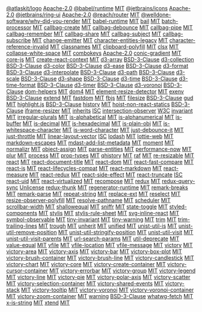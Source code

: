 <snippet id="js-libraries">

<tr>
<td>
  <a href="https://www.npmjs.com/package/@atlaskit/logo">@atlaskit/logo</a>
</td>
<td>
  <a href="https://opensource.org/licenses/Apache-2.0">Apache-2.0</a>
</td>
</tr>
<tr>
<td>
  <a href="https://www.npmjs.com/package/@babel/runtime">@babel/runtime</a>
</td>
<td>
  <a href="https://opensource.org/licenses/MIT">MIT</a>
</td>
</tr>
<tr>
<td>
  <a href="https://www.npmjs.com/package/@jetbrains/icons">@jetbrains/icons</a>
</td>
<td>
  <a href="https://opensource.org/licenses/Apache-2.0">Apache-2.0</a>
</td>
</tr>
<tr>
<td>
  <a href="https://www.npmjs.com/package/@jetbrains/ring-ui">@jetbrains/ring-ui</a>
</td>
<td>
  <a href="https://opensource.org/licenses/Apache-2.0">Apache-2.0</a>
</td>
</tr>
<tr>
<td>
  <a href="https://www.npmjs.com/package/@reach/router">@reach/router</a>
</td>
<td>
  <a href="https://opensource.org/licenses/MIT">MIT</a>
</td>
</tr>
<tr>
<td>
  <a href="https://www.npmjs.com/package/@welldone-software/why-did-you-render">@welldone-software/why-did-you-render</a>
</td>
<td>
  <a href="https://opensource.org/licenses/MIT">MIT</a>
</td>
</tr>
<tr>
<td>
  <a href="https://www.npmjs.com/package/babel-runtime">babel-runtime</a>
</td>
<td>
  <a href="https://opensource.org/licenses/MIT">MIT</a>
</td>
</tr>
<tr>
<td>
  <a href="https://www.npmjs.com/package/bail">bail</a>
</td>
<td>
  <a href="https://opensource.org/licenses/MIT">MIT</a>
</td>
</tr>
<tr>
<td>
  <a href="https://www.npmjs.com/package/batch-processor">batch-processor</a>
</td>
<td>
  <a href="https://opensource.org/licenses/MIT">MIT</a>
</td>
</tr>
<tr>
<td>
  <a href="https://www.npmjs.com/package/callbag-create">callbag-create</a>
</td>
<td>
  <a href="https://opensource.org/licenses/MIT">MIT</a>
</td>
</tr>
<tr>
<td>
  <a href="https://www.npmjs.com/package/callbag-debounce">callbag-debounce</a>
</td>
<td>
  <a href="https://opensource.org/licenses/MIT">MIT</a>
</td>
</tr>
<tr>
<td>
  <a href="https://www.npmjs.com/package/callbag-pipe">callbag-pipe</a>
</td>
<td>
  <a href="https://opensource.org/licenses/MIT">MIT</a>
</td>
</tr>
<tr>
<td>
  <a href="https://www.npmjs.com/package/callbag-remember">callbag-remember</a>
</td>
<td>
  <a href="https://opensource.org/licenses/MIT">MIT</a>
</td>
</tr>
<tr>
<td>
  <a href="https://www.npmjs.com/package/callbag-share">callbag-share</a>
</td>
<td>
  <a href="https://opensource.org/licenses/MIT">MIT</a>
</td>
</tr>
<tr>
<td>
  <a href="https://www.npmjs.com/package/callbag-subject">callbag-subject</a>
</td>
<td>
  <a href="https://opensource.org/licenses/MIT">MIT</a>
</td>
</tr>
<tr>
<td>
  <a href="https://www.npmjs.com/package/callbag-subscribe">callbag-subscribe</a>
</td>
<td>
  <a href="https://opensource.org/licenses/MIT">MIT</a>
</td>
</tr>
<tr>
<td>
  <a href="https://www.npmjs.com/package/change-emitter">change-emitter</a>
</td>
<td>
  <a href="https://opensource.org/licenses/MIT">MIT</a>
</td>
</tr>
<tr>
<td>
  <a href="https://www.npmjs.com/package/character-entities-legacy">character-entities-legacy</a>
</td>
<td>
  <a href="https://opensource.org/licenses/MIT">MIT</a>
</td>
</tr>
<tr>
<td>
  <a href="https://www.npmjs.com/package/character-reference-invalid">character-reference-invalid</a>
</td>
<td>
  <a href="https://opensource.org/licenses/MIT">MIT</a>
</td>
</tr>
<tr>
<td>
  <a href="https://www.npmjs.com/package/classnames">classnames</a>
</td>
<td>
  <a href="https://opensource.org/licenses/MIT">MIT</a>
</td>
</tr>
<tr>
<td>
  <a href="https://www.npmjs.com/package/clipboard-polyfill">clipboard-polyfill</a>
</td>
<td>
  <a href="https://opensource.org/licenses/MIT">MIT</a>
</td>
</tr>
<tr>
<td>
  <a href="https://www.npmjs.com/package/clsx">clsx</a>
</td>
<td>
  <a href="https://opensource.org/licenses/MIT">MIT</a>
</td>
</tr>
<tr>
<td>
  <a href="https://www.npmjs.com/package/collapse-white-space">collapse-white-space</a>
</td>
<td>
  <a href="https://opensource.org/licenses/MIT">MIT</a>
</td>
</tr>
<tr>
<td>
  <a href="https://www.npmjs.com/package/combokeys">combokeys</a>
</td>
<td>
  <a href="https://opensource.org/licenses/Apache-2.0">Apache-2.0</a>
</td>
</tr>
<tr>
<td>
  <a href="https://www.npmjs.com/package/conic-gradient">conic-gradient</a>
</td>
<td>
  <a href="https://opensource.org/licenses/MIT">MIT</a>
</td>
</tr>
<tr>
<td>
  <a href="https://www.npmjs.com/package/core-js">core-js</a>
</td>
<td>
  <a href="https://opensource.org/licenses/MIT">MIT</a>
</td>
</tr>
<tr>
<td>
  <a href="https://www.npmjs.com/package/create-react-context">create-react-context</a>
</td>
<td>
  <a href="https://opensource.org/licenses/MIT">MIT</a>
</td>
</tr>
<tr>
<td>
  <a href="https://www.npmjs.com/package/d3-array">d3-array</a>
</td>
<td>
  <a href="https://opensource.org/licenses/BSD-3-Clause">BSD-3-Clause</a>
</td>
</tr>
<tr>
<td>
  <a href="https://www.npmjs.com/package/d3-collection">d3-collection</a>
</td>
<td>
  <a href="https://opensource.org/licenses/BSD-3-Clause">BSD-3-Clause</a>
</td>
</tr>
<tr>
<td>
  <a href="https://www.npmjs.com/package/d3-color">d3-color</a>
</td>
<td>
  <a href="https://opensource.org/licenses/BSD-3-Clause">BSD-3-Clause</a>
</td>
</tr>
<tr>
<td>
  <a href="https://www.npmjs.com/package/d3-ease">d3-ease</a>
</td>
<td>
  <a href="https://opensource.org/licenses/BSD-3-Clause">BSD-3-Clause</a>
</td>
</tr>
<tr>
<td>
  <a href="https://www.npmjs.com/package/d3-format">d3-format</a>
</td>
<td>
  <a href="https://opensource.org/licenses/BSD-3-Clause">BSD-3-Clause</a>
</td>
</tr>
<tr>
<td>
  <a href="https://www.npmjs.com/package/d3-interpolate">d3-interpolate</a>
</td>
<td>
  <a href="https://opensource.org/licenses/BSD-3-Clause">BSD-3-Clause</a>
</td>
</tr>
<tr>
<td>
  <a href="https://www.npmjs.com/package/d3-path">d3-path</a>
</td>
<td>
  <a href="https://opensource.org/licenses/BSD-3-Clause">BSD-3-Clause</a>
</td>
</tr>
<tr>
<td>
  <a href="https://www.npmjs.com/package/d3-scale">d3-scale</a>
</td>
<td>
  <a href="https://opensource.org/licenses/BSD-3-Clause">BSD-3-Clause</a>
</td>
</tr>
<tr>
<td>
  <a href="https://www.npmjs.com/package/d3-shape">d3-shape</a>
</td>
<td>
  <a href="https://opensource.org/licenses/BSD-3-Clause">BSD-3-Clause</a>
</td>
</tr>
<tr>
<td>
  <a href="https://www.npmjs.com/package/d3-time">d3-time</a>
</td>
<td>
  <a href="https://opensource.org/licenses/BSD-3-Clause">BSD-3-Clause</a>
</td>
</tr>
<tr>
<td>
  <a href="https://www.npmjs.com/package/d3-time-format">d3-time-format</a>
</td>
<td>
  <a href="https://opensource.org/licenses/BSD-3-Clause">BSD-3-Clause</a>
</td>
</tr>
<tr>
<td>
  <a href="https://www.npmjs.com/package/d3-timer">d3-timer</a>
</td>
<td>
  <a href="https://opensource.org/licenses/BSD-3-Clause">BSD-3-Clause</a>
</td>
</tr>
<tr>
<td>
  <a href="https://www.npmjs.com/package/d3-voronoi">d3-voronoi</a>
</td>
<td>
  <a href="https://opensource.org/licenses/BSD-3-Clause">BSD-3-Clause</a>
</td>
</tr>
<tr>
<td>
  <a href="https://www.npmjs.com/package/dom-helpers">dom-helpers</a>
</td>
<td>
  <a href="https://opensource.org/licenses/MIT">MIT</a>
</td>
</tr>
<tr>
<td>
  <a href="https://www.npmjs.com/package/dom4">dom4</a>
</td>
<td>
  <a href="https://opensource.org/licenses/MIT">MIT</a>
</td>
</tr>
<tr>
<td>
  <a href="https://www.npmjs.com/package/element-resize-detector">element-resize-detector</a>
</td>
<td>
  <a href="https://opensource.org/licenses/MIT">MIT</a>
</td>
</tr>
<tr>
<td>
  <a href="https://www.npmjs.com/package/exenv">exenv</a>
</td>
<td>
  <a href="https://opensource.org/licenses/BSD-3-Clause">BSD-3-Clause</a>
</td>
</tr>
<tr>
<td>
  <a href="https://www.npmjs.com/package/extend">extend</a>
</td>
<td>
  <a href="https://opensource.org/licenses/MIT">MIT</a>
</td>
</tr>
<tr>
<td>
  <a href="https://www.npmjs.com/package/fastdom">fastdom</a>
</td>
<td>
  <a href="https://opensource.org/licenses/MIT">MIT</a>
</td>
</tr>
<tr>
<td>
  <a href="https://www.npmjs.com/package/fbjs">fbjs</a>
</td>
<td>
  <a href="https://opensource.org/licenses/MIT">MIT</a>
</td>
</tr>
<tr>
<td>
  <a href="https://www.npmjs.com/package/filesize">filesize</a>
</td>
<td>
  <a href="https://opensource.org/licenses/BSD-3-Clause">BSD-3-Clause</a>
</td>
</tr>
<tr>
<td>
  <a href="https://www.npmjs.com/package/gud">gud</a>
</td>
<td>
  <a href="https://opensource.org/licenses/MIT">MIT</a>
</td>
</tr>
<tr>
<td>
  <a href="https://www.npmjs.com/package/highlight.js">highlight.js</a>
</td>
<td>
  <a href="https://opensource.org/licenses/BSD-3-Clause">BSD-3-Clause</a>
</td>
</tr>
<tr>
<td>
  <a href="https://www.npmjs.com/package/history">history</a>
</td>
<td>
  <a href="https://opensource.org/licenses/MIT">MIT</a>
</td>
</tr>
<tr>
<td>
  <a href="https://www.npmjs.com/package/hoist-non-react-statics">hoist-non-react-statics</a>
</td>
<td>
  <a href="https://opensource.org/licenses/BSD-3-Clause">BSD-3-Clause</a>
</td>
</tr>
<tr>
<td>
  <a href="https://www.npmjs.com/package/iframe-resizer">iframe-resizer</a>
</td>
<td>
  <a href="https://opensource.org/licenses/MIT">MIT</a>
</td>
</tr>
<tr>
<td>
  <a href="https://www.npmjs.com/package/inherits">inherits</a>
</td>
<td>
  <a href="https://opensource.org/licenses/ISC">ISC</a>
</td>
</tr>
<tr>
<td>
  <a href="https://www.npmjs.com/package/intersection-observer">intersection-observer</a>
</td>
<td>
  <a href="https://opensource.org/licenses/W3C">W3C</a>
</td>
</tr>
<tr>
<td>
  <a href="https://www.npmjs.com/package/invariant">invariant</a>
</td>
<td>
  <a href="https://opensource.org/licenses/MIT">MIT</a>
</td>
</tr>
<tr>
<td>
  <a href="https://www.npmjs.com/package/irregular-plurals">irregular-plurals</a>
</td>
<td>
  <a href="https://opensource.org/licenses/MIT">MIT</a>
</td>
</tr>
<tr>
<td>
  <a href="https://www.npmjs.com/package/is-alphabetical">is-alphabetical</a>
</td>
<td>
  <a href="https://opensource.org/licenses/MIT">MIT</a>
</td>
</tr>
<tr>
<td>
  <a href="https://www.npmjs.com/package/is-alphanumerical">is-alphanumerical</a>
</td>
<td>
  <a href="https://opensource.org/licenses/MIT">MIT</a>
</td>
</tr>
<tr>
<td>
  <a href="https://www.npmjs.com/package/is-buffer">is-buffer</a>
</td>
<td>
  <a href="https://opensource.org/licenses/MIT">MIT</a>
</td>
</tr>
<tr>
<td>
  <a href="https://www.npmjs.com/package/is-decimal">is-decimal</a>
</td>
<td>
  <a href="https://opensource.org/licenses/MIT">MIT</a>
</td>
</tr>
<tr>
<td>
  <a href="https://www.npmjs.com/package/is-hexadecimal">is-hexadecimal</a>
</td>
<td>
  <a href="https://opensource.org/licenses/MIT">MIT</a>
</td>
</tr>
<tr>
<td>
  <a href="https://www.npmjs.com/package/is-plain-obj">is-plain-obj</a>
</td>
<td>
  <a href="https://opensource.org/licenses/MIT">MIT</a>
</td>
</tr>
<tr>
<td>
  <a href="https://www.npmjs.com/package/is-whitespace-character">is-whitespace-character</a>
</td>
<td>
  <a href="https://opensource.org/licenses/MIT">MIT</a>
</td>
</tr>
<tr>
<td>
  <a href="https://www.npmjs.com/package/is-word-character">is-word-character</a>
</td>
<td>
  <a href="https://opensource.org/licenses/MIT">MIT</a>
</td>
</tr>
<tr>
<td>
  <a href="https://www.npmjs.com/package/just-debounce-it">just-debounce-it</a>
</td>
<td>
  <a href="https://opensource.org/licenses/MIT">MIT</a>
</td>
</tr>
<tr>
<td>
  <a href="https://www.npmjs.com/package/just-throttle">just-throttle</a>
</td>
<td>
  <a href="https://opensource.org/licenses/MIT">MIT</a>
</td>
</tr>
<tr>
<td>
  <a href="https://www.npmjs.com/package/linear-layout-vector">linear-layout-vector</a>
</td>
<td>
  <a href="https://opensource.org/licenses/ISC">ISC</a>
</td>
</tr>
<tr>
<td>
  <a href="https://www.npmjs.com/package/lodash">lodash</a>
</td>
<td>
  <a href="https://opensource.org/licenses/MIT">MIT</a>
</td>
</tr>
<tr>
<td>
  <a href="https://www.npmjs.com/package/lottie-web">lottie-web</a>
</td>
<td>
  <a href="https://opensource.org/licenses/MIT">MIT</a>
</td>
</tr>
<tr>
<td>
  <a href="https://www.npmjs.com/package/markdown-escapes">markdown-escapes</a>
</td>
<td>
  <a href="https://opensource.org/licenses/MIT">MIT</a>
</td>
</tr>
<tr>
<td>
  <a href="https://www.npmjs.com/package/mdast-add-list-metadata">mdast-add-list-metadata</a>
</td>
<td>
  <a href="https://opensource.org/licenses/MIT">MIT</a>
</td>
</tr>
<tr>
<td>
  <a href="https://www.npmjs.com/package/moment">moment</a>
</td>
<td>
  <a href="https://opensource.org/licenses/MIT">MIT</a>
</td>
</tr>
<tr>
<td>
  <a href="https://www.npmjs.com/package/normalizr">normalizr</a>
</td>
<td>
  <a href="https://opensource.org/licenses/MIT">MIT</a>
</td>
</tr>
<tr>
<td>
  <a href="https://www.npmjs.com/package/object-assign">object-assign</a>
</td>
<td>
  <a href="https://opensource.org/licenses/MIT">MIT</a>
</td>
</tr>
<tr>
<td>
  <a href="https://www.npmjs.com/package/parse-entities">parse-entities</a>
</td>
<td>
  <a href="https://opensource.org/licenses/MIT">MIT</a>
</td>
</tr>
<tr>
<td>
  <a href="https://www.npmjs.com/package/performance-now">performance-now</a>
</td>
<td>
  <a href="https://opensource.org/licenses/MIT">MIT</a>
</td>
</tr>
<tr>
<td>
  <a href="https://www.npmjs.com/package/plur">plur</a>
</td>
<td>
  <a href="https://opensource.org/licenses/MIT">MIT</a>
</td>
</tr>
<tr>
<td>
  <a href="https://www.npmjs.com/package/process">process</a>
</td>
<td>
  <a href="https://opensource.org/licenses/MIT">MIT</a>
</td>
</tr>
<tr>
<td>
  <a href="https://www.npmjs.com/package/prop-types">prop-types</a>
</td>
<td>
  <a href="https://opensource.org/licenses/MIT">MIT</a>
</td>
</tr>
<tr>
<td>
  <a href="https://www.npmjs.com/package/qhistory">qhistory</a>
</td>
<td>
  <a href="https://opensource.org/licenses/MIT">MIT</a>
</td>
</tr>
<tr>
<td>
  <a href="https://www.npmjs.com/package/raf">raf</a>
</td>
<td>
  <a href="https://opensource.org/licenses/MIT">MIT</a>
</td>
</tr>
<tr>
<td>
  <a href="https://www.npmjs.com/package/re-resizable">re-resizable</a>
</td>
<td>
  <a href="https://opensource.org/licenses/MIT">MIT</a>
</td>
</tr>
<tr>
<td>
  <a href="https://www.npmjs.com/package/react">react</a>
</td>
<td>
  <a href="https://opensource.org/licenses/MIT">MIT</a>
</td>
</tr>
<tr>
<td>
  <a href="https://www.npmjs.com/package/react-document-title">react-document-title</a>
</td>
<td>
  <a href="https://opensource.org/licenses/MIT">MIT</a>
</td>
</tr>
<tr>
<td>
  <a href="https://www.npmjs.com/package/react-dom">react-dom</a>
</td>
<td>
  <a href="https://opensource.org/licenses/MIT">MIT</a>
</td>
</tr>
<tr>
<td>
  <a href="https://www.npmjs.com/package/react-fast-compare">react-fast-compare</a>
</td>
<td>
  <a href="https://opensource.org/licenses/MIT">MIT</a>
</td>
</tr>
<tr>
<td>
  <a href="https://www.npmjs.com/package/react-is">react-is</a>
</td>
<td>
  <a href="https://opensource.org/licenses/MIT">MIT</a>
</td>
</tr>
<tr>
<td>
  <a href="https://www.npmjs.com/package/react-lifecycles-compat">react-lifecycles-compat</a>
</td>
<td>
  <a href="https://opensource.org/licenses/MIT">MIT</a>
</td>
</tr>
<tr>
<td>
  <a href="https://www.npmjs.com/package/react-markdown">react-markdown</a>
</td>
<td>
  <a href="https://opensource.org/licenses/MIT">MIT</a>
</td>
</tr>
<tr>
<td>
  <a href="https://www.npmjs.com/package/react-measure">react-measure</a>
</td>
<td>
  <a href="https://opensource.org/licenses/MIT">MIT</a>
</td>
</tr>
<tr>
<td>
  <a href="https://www.npmjs.com/package/react-redux">react-redux</a>
</td>
<td>
  <a href="https://opensource.org/licenses/MIT">MIT</a>
</td>
</tr>
<tr>
<td>
  <a href="https://www.npmjs.com/package/react-side-effect">react-side-effect</a>
</td>
<td>
  <a href="https://opensource.org/licenses/MIT">MIT</a>
</td>
</tr>
<tr>
<td>
  <a href="https://www.npmjs.com/package/react-truncate">react-truncate</a>
</td>
<td>
  <a href="https://opensource.org/licenses/ISC">ISC</a>
</td>
</tr>
<tr>
<td>
  <a href="https://www.npmjs.com/package/react-uid">react-uid</a>
</td>
<td>
  <a href="https://opensource.org/licenses/MIT">MIT</a>
</td>
</tr>
<tr>
<td>
  <a href="https://www.npmjs.com/package/react-virtualized">react-virtualized</a>
</td>
<td>
  <a href="https://opensource.org/licenses/MIT">MIT</a>
</td>
</tr>
<tr>
<td>
  <a href="https://www.npmjs.com/package/recompose">recompose</a>
</td>
<td>
  <a href="https://opensource.org/licenses/MIT">MIT</a>
</td>
</tr>
<tr>
<td>
  <a href="https://www.npmjs.com/package/redux">redux</a>
</td>
<td>
  <a href="https://opensource.org/licenses/MIT">MIT</a>
</td>
</tr>
<tr>
<td>
  <a href="https://www.npmjs.com/package/redux-query-sync">redux-query-sync</a>
</td>
<td>
  <a href="http://unlicense.org/">Unlicense</a>
</td>
</tr>
<tr>
<td>
  <a href="https://www.npmjs.com/package/redux-thunk">redux-thunk</a>
</td>
<td>
  <a href="https://opensource.org/licenses/MIT">MIT</a>
</td>
</tr>
<tr>
<td>
  <a href="https://www.npmjs.com/package/regenerator-runtime">regenerator-runtime</a>
</td>
<td>
  <a href="https://opensource.org/licenses/MIT">MIT</a>
</td>
</tr>
<tr>
<td>
  <a href="https://www.npmjs.com/package/remark-breaks">remark-breaks</a>
</td>
<td>
  <a href="https://opensource.org/licenses/MIT">MIT</a>
</td>
</tr>
<tr>
<td>
  <a href="https://www.npmjs.com/package/remark-parse">remark-parse</a>
</td>
<td>
  <a href="https://opensource.org/licenses/MIT">MIT</a>
</td>
</tr>
<tr>
<td>
  <a href="https://www.npmjs.com/package/repeat-string">repeat-string</a>
</td>
<td>
  <a href="https://opensource.org/licenses/MIT">MIT</a>
</td>
</tr>
<tr>
<td>
  <a href="https://www.npmjs.com/package/replace-ext">replace-ext</a>
</td>
<td>
  <a href="https://opensource.org/licenses/MIT">MIT</a>
</td>
</tr>
<tr>
<td>
  <a href="https://www.npmjs.com/package/reselect">reselect</a>
</td>
<td>
  <a href="https://opensource.org/licenses/MIT">MIT</a>
</td>
</tr>
<tr>
<td>
  <a href="https://www.npmjs.com/package/resize-observer-polyfill">resize-observer-polyfill</a>
</td>
<td>
  <a href="https://opensource.org/licenses/MIT">MIT</a>
</td>
</tr>
<tr>
<td>
  <a href="https://www.npmjs.com/package/resolve-pathname">resolve-pathname</a>
</td>
<td>
  <a href="https://opensource.org/licenses/MIT">MIT</a>
</td>
</tr>
<tr>
<td>
  <a href="https://www.npmjs.com/package/scheduler">scheduler</a>
</td>
<td>
  <a href="https://opensource.org/licenses/MIT">MIT</a>
</td>
</tr>
<tr>
<td>
  <a href="https://www.npmjs.com/package/scrollbar-width">scrollbar-width</a>
</td>
<td>
  <a href="https://opensource.org/licenses/MIT">MIT</a>
</td>
</tr>
<tr>
<td>
  <a href="https://www.npmjs.com/package/shallowequal">shallowequal</a>
</td>
<td>
  <a href="https://opensource.org/licenses/MIT">MIT</a>
</td>
</tr>
<tr>
<td>
  <a href="https://www.npmjs.com/package/sniffr">sniffr</a>
</td>
<td>
  <a href="https://opensource.org/licenses/MIT">MIT</a>
</td>
</tr>
<tr>
<td>
  <a href="https://www.npmjs.com/package/state-toggle">state-toggle</a>
</td>
<td>
  <a href="https://opensource.org/licenses/MIT">MIT</a>
</td>
</tr>
<tr>
<td>
  <a href="https://www.npmjs.com/package/styled-components">styled-components</a>
</td>
<td>
  <a href="https://opensource.org/licenses/MIT">MIT</a>
</td>
</tr>
<tr>
<td>
  <a href="https://www.npmjs.com/package/stylis">stylis</a>
</td>
<td>
  <a href="https://opensource.org/licenses/MIT">MIT</a>
</td>
</tr>
<tr>
<td>
  <a href="https://www.npmjs.com/package/stylis-rule-sheet">stylis-rule-sheet</a>
</td>
<td>
  <a href="https://opensource.org/licenses/MIT">MIT</a>
</td>
</tr>
<tr>
<td>
  <a href="https://www.npmjs.com/package/svg-inline-react">svg-inline-react</a>
</td>
<td>
  <a href="https://opensource.org/licenses/MIT">MIT</a>
</td>
</tr>
<tr>
<td>
  <a href="https://www.npmjs.com/package/symbol-observable">symbol-observable</a>
</td>
<td>
  <a href="https://opensource.org/licenses/MIT">MIT</a>
</td>
</tr>
<tr>
<td>
  <a href="https://www.npmjs.com/package/tiny-invariant">tiny-invariant</a>
</td>
<td>
  <a href="https://opensource.org/licenses/MIT">MIT</a>
</td>
</tr>
<tr>
<td>
  <a href="https://www.npmjs.com/package/tiny-warning">tiny-warning</a>
</td>
<td>
  <a href="https://opensource.org/licenses/MIT">MIT</a>
</td>
</tr>
<tr>
<td>
  <a href="https://www.npmjs.com/package/trim">trim</a>
</td>
<td>
  <a href="https://opensource.org/licenses/MIT">MIT</a>
</td>
</tr>
<tr>
<td>
  <a href="https://www.npmjs.com/package/trim-trailing-lines">trim-trailing-lines</a>
</td>
<td>
  <a href="https://opensource.org/licenses/MIT">MIT</a>
</td>
</tr>
<tr>
<td>
  <a href="https://www.npmjs.com/package/trough">trough</a>
</td>
<td>
  <a href="https://opensource.org/licenses/MIT">MIT</a>
</td>
</tr>
<tr>
<td>
  <a href="https://www.npmjs.com/package/unherit">unherit</a>
</td>
<td>
  <a href="https://opensource.org/licenses/MIT">MIT</a>
</td>
</tr>
<tr>
<td>
  <a href="https://www.npmjs.com/package/unified">unified</a>
</td>
<td>
  <a href="https://opensource.org/licenses/MIT">MIT</a>
</td>
</tr>
<tr>
<td>
  <a href="https://www.npmjs.com/package/unist-util-is">unist-util-is</a>
</td>
<td>
  <a href="https://opensource.org/licenses/MIT">MIT</a>
</td>
</tr>
<tr>
<td>
  <a href="https://www.npmjs.com/package/unist-util-remove-position">unist-util-remove-position</a>
</td>
<td>
  <a href="https://opensource.org/licenses/MIT">MIT</a>
</td>
</tr>
<tr>
<td>
  <a href="https://www.npmjs.com/package/unist-util-stringify-position">unist-util-stringify-position</a>
</td>
<td>
  <a href="https://opensource.org/licenses/MIT">MIT</a>
</td>
</tr>
<tr>
<td>
  <a href="https://www.npmjs.com/package/unist-util-visit">unist-util-visit</a>
</td>
<td>
  <a href="https://opensource.org/licenses/MIT">MIT</a>
</td>
</tr>
<tr>
<td>
  <a href="https://www.npmjs.com/package/unist-util-visit-parents">unist-util-visit-parents</a>
</td>
<td>
  <a href="https://opensource.org/licenses/MIT">MIT</a>
</td>
</tr>
<tr>
<td>
  <a href="https://www.npmjs.com/package/url-search-params">url-search-params</a>
</td>
<td>
  <a href="https://opensource.org/licenses/MIT">MIT</a>
</td>
</tr>
<tr>
<td>
  <a href="https://www.npmjs.com/package/util-deprecate">util-deprecate</a>
</td>
<td>
  <a href="https://opensource.org/licenses/MIT">MIT</a>
</td>
</tr>
<tr>
<td>
  <a href="https://www.npmjs.com/package/value-equal">value-equal</a>
</td>
<td>
  <a href="https://opensource.org/licenses/MIT">MIT</a>
</td>
</tr>
<tr>
<td>
  <a href="https://www.npmjs.com/package/vfile">vfile</a>
</td>
<td>
  <a href="https://opensource.org/licenses/MIT">MIT</a>
</td>
</tr>
<tr>
<td>
  <a href="https://www.npmjs.com/package/vfile-location">vfile-location</a>
</td>
<td>
  <a href="https://opensource.org/licenses/MIT">MIT</a>
</td>
</tr>
<tr>
<td>
  <a href="https://www.npmjs.com/package/vfile-message">vfile-message</a>
</td>
<td>
  <a href="https://opensource.org/licenses/MIT">MIT</a>
</td>
</tr>
<tr>
<td>
  <a href="https://www.npmjs.com/package/victory">victory</a>
</td>
<td>
  <a href="https://opensource.org/licenses/MIT">MIT</a>
</td>
</tr>
<tr>
<td>
  <a href="https://www.npmjs.com/package/victory-area">victory-area</a>
</td>
<td>
  <a href="https://opensource.org/licenses/MIT">MIT</a>
</td>
</tr>
<tr>
<td>
  <a href="https://www.npmjs.com/package/victory-axis">victory-axis</a>
</td>
<td>
  <a href="https://opensource.org/licenses/MIT">MIT</a>
</td>
</tr>
<tr>
<td>
  <a href="https://www.npmjs.com/package/victory-bar">victory-bar</a>
</td>
<td>
  <a href="https://opensource.org/licenses/MIT">MIT</a>
</td>
</tr>
<tr>
<td>
  <a href="https://www.npmjs.com/package/victory-box-plot">victory-box-plot</a>
</td>
<td>
  <a href="https://opensource.org/licenses/MIT">MIT</a>
</td>
</tr>
<tr>
<td>
  <a href="https://www.npmjs.com/package/victory-brush-container">victory-brush-container</a>
</td>
<td>
  <a href="https://opensource.org/licenses/MIT">MIT</a>
</td>
</tr>
<tr>
<td>
  <a href="https://www.npmjs.com/package/victory-brush-line">victory-brush-line</a>
</td>
<td>
  <a href="https://opensource.org/licenses/MIT">MIT</a>
</td>
</tr>
<tr>
<td>
  <a href="https://www.npmjs.com/package/victory-candlestick">victory-candlestick</a>
</td>
<td>
  <a href="https://opensource.org/licenses/MIT">MIT</a>
</td>
</tr>
<tr>
<td>
  <a href="https://www.npmjs.com/package/victory-chart">victory-chart</a>
</td>
<td>
  <a href="https://opensource.org/licenses/MIT">MIT</a>
</td>
</tr>
<tr>
<td>
  <a href="https://www.npmjs.com/package/victory-core">victory-core</a>
</td>
<td>
  <a href="https://opensource.org/licenses/MIT">MIT</a>
</td>
</tr>
<tr>
<td>
  <a href="https://www.npmjs.com/package/victory-create-container">victory-create-container</a>
</td>
<td>
  <a href="https://opensource.org/licenses/MIT">MIT</a>
</td>
</tr>
<tr>
<td>
  <a href="https://www.npmjs.com/package/victory-cursor-container">victory-cursor-container</a>
</td>
<td>
  <a href="https://opensource.org/licenses/MIT">MIT</a>
</td>
</tr>
<tr>
<td>
  <a href="https://www.npmjs.com/package/victory-errorbar">victory-errorbar</a>
</td>
<td>
  <a href="https://opensource.org/licenses/MIT">MIT</a>
</td>
</tr>
<tr>
<td>
  <a href="https://www.npmjs.com/package/victory-group">victory-group</a>
</td>
<td>
  <a href="https://opensource.org/licenses/MIT">MIT</a>
</td>
</tr>
<tr>
<td>
  <a href="https://www.npmjs.com/package/victory-legend">victory-legend</a>
</td>
<td>
  <a href="https://opensource.org/licenses/MIT">MIT</a>
</td>
</tr>
<tr>
<td>
  <a href="https://www.npmjs.com/package/victory-line">victory-line</a>
</td>
<td>
  <a href="https://opensource.org/licenses/MIT">MIT</a>
</td>
</tr>
<tr>
<td>
  <a href="https://www.npmjs.com/package/victory-pie">victory-pie</a>
</td>
<td>
  <a href="https://opensource.org/licenses/MIT">MIT</a>
</td>
</tr>
<tr>
<td>
  <a href="https://www.npmjs.com/package/victory-polar-axis">victory-polar-axis</a>
</td>
<td>
  <a href="https://opensource.org/licenses/MIT">MIT</a>
</td>
</tr>
<tr>
<td>
  <a href="https://www.npmjs.com/package/victory-scatter">victory-scatter</a>
</td>
<td>
  <a href="https://opensource.org/licenses/MIT">MIT</a>
</td>
</tr>
<tr>
<td>
  <a href="https://www.npmjs.com/package/victory-selection-container">victory-selection-container</a>
</td>
<td>
  <a href="https://opensource.org/licenses/MIT">MIT</a>
</td>
</tr>
<tr>
<td>
  <a href="https://www.npmjs.com/package/victory-shared-events">victory-shared-events</a>
</td>
<td>
  <a href="https://opensource.org/licenses/MIT">MIT</a>
</td>
</tr>
<tr>
<td>
  <a href="https://www.npmjs.com/package/victory-stack">victory-stack</a>
</td>
<td>
  <a href="https://opensource.org/licenses/MIT">MIT</a>
</td>
</tr>
<tr>
<td>
  <a href="https://www.npmjs.com/package/victory-tooltip">victory-tooltip</a>
</td>
<td>
  <a href="https://opensource.org/licenses/MIT">MIT</a>
</td>
</tr>
<tr>
<td>
  <a href="https://www.npmjs.com/package/victory-voronoi">victory-voronoi</a>
</td>
<td>
  <a href="https://opensource.org/licenses/MIT">MIT</a>
</td>
</tr>
<tr>
<td>
  <a href="https://www.npmjs.com/package/victory-voronoi-container">victory-voronoi-container</a>
</td>
<td>
  <a href="https://opensource.org/licenses/MIT">MIT</a>
</td>
</tr>
<tr>
<td>
  <a href="https://www.npmjs.com/package/victory-zoom-container">victory-zoom-container</a>
</td>
<td>
  <a href="https://opensource.org/licenses/MIT">MIT</a>
</td>
</tr>
<tr>
<td>
  <a href="https://www.npmjs.com/package/warning">warning</a>
</td>
<td>
  <a href="https://opensource.org/licenses/BSD-3-Clause">BSD-3-Clause</a>
</td>
</tr>
<tr>
<td>
  <a href="https://www.npmjs.com/package/whatwg-fetch">whatwg-fetch</a>
</td>
<td>
  <a href="https://opensource.org/licenses/MIT">MIT</a>
</td>
</tr>
<tr>
<td>
  <a href="https://www.npmjs.com/package/x-is-string">x-is-string</a>
</td>
<td>
  <a href="https://opensource.org/licenses/MIT">MIT</a>
</td>
</tr>
<tr>
<td>
  <a href="https://www.npmjs.com/package/xtend">xtend</a>
</td>
<td>
  <a href="https://opensource.org/licenses/MIT">MIT</a>
</td>
</tr>

</snippet>
